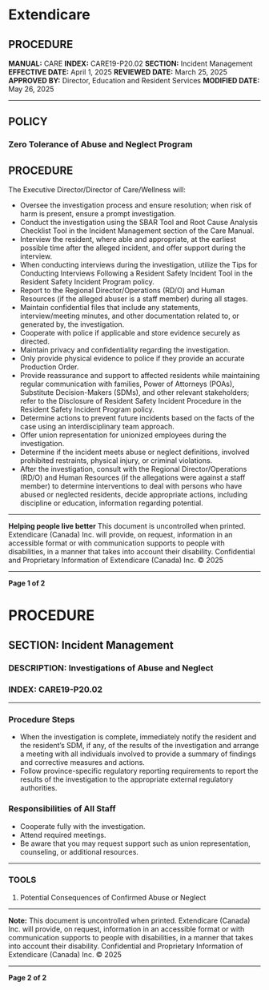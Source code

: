 # Extendicare

## PROCEDURE

**MANUAL:** CARE
**INDEX:** CARE19-P20.02
**SECTION:** Incident Management
**EFFECTIVE DATE:** April 1, 2025
**REVIEWED DATE:** March 25, 2025
**APPROVED BY:** Director, Education and Resident Services
**MODIFIED DATE:** May 26, 2025

----

## POLICY

### Zero Tolerance of Abuse and Neglect Program

## PROCEDURE

The Executive Director/Director of Care/Wellness will:

- Oversee the investigation process and ensure resolution; when risk of harm is present, ensure a prompt investigation.
- Conduct the investigation using the SBAR Tool and Root Cause Analysis Checklist Tool in the Incident Management section of the Care Manual.
- Interview the resident, where able and appropriate, at the earliest possible time after the alleged incident, and offer support during the interview.
- When conducting interviews during the investigation, utilize the Tips for Conducting Interviews Following a Resident Safety Incident Tool in the Resident Safety Incident Program policy.
- Report to the Regional Director/Operations (RD/O) and Human Resources (if the alleged abuser is a staff member) during all stages.
- Maintain confidential files that include any statements, interview/meeting minutes, and other documentation related to, or generated by, the investigation.
- Cooperate with police if applicable and store evidence securely as directed.
- Maintain privacy and confidentiality regarding the investigation.
- Only provide physical evidence to police if they provide an accurate Production Order.
- Provide reassurance and support to affected residents while maintaining regular communication with families, Power of Attorneys (POAs), Substitute Decision-Makers (SDMs), and other relevant stakeholders; refer to the Disclosure of Resident Safety Incident Procedure in the Resident Safety Incident Program policy.
- Determine actions to prevent future incidents based on the facts of the case using an interdisciplinary team approach.
- Offer union representation for unionized employees during the investigation.
- Determine if the incident meets abuse or neglect definitions, involved prohibited restraints, physical injury, or criminal violations.
- After the investigation, consult with the Regional Director/Operations (RD/O) and Human Resources (if the allegations were against a staff member) to determine interventions to deal with persons who have abused or neglected residents, decide appropriate actions, including discipline or education, information regarding potential.

----

**Helping people live better**
This document is uncontrolled when printed.
Extendicare (Canada) Inc. will provide, on request, information in an accessible format or with communication supports to people with disabilities, in a manner that takes into account their disability. Confidential and Proprietary Information of Extendicare (Canada) Inc. © 2025

----

**Page 1 of 2**

# PROCEDURE

## SECTION: Incident Management
### DESCRIPTION: Investigations of Abuse and Neglect
### INDEX: CARE19-P20.02

----

### Procedure Steps

- When the investigation is complete, immediately notify the resident and the resident’s SDM, if any, of the results of the investigation and arrange a meeting with all individuals involved to provide a summary of findings and corrective measures and actions.
- Follow province-specific regulatory reporting requirements to report the results of the investigation to the appropriate external regulatory authorities.

### Responsibilities of All Staff

- Cooperate fully with the investigation.
- Attend required meetings.
- Be aware that you may request support such as union representation, counseling, or additional resources.

----

### TOOLS

1. Potential Consequences of Confirmed Abuse or Neglect

----

**Note:** This document is uncontrolled when printed.
Extendicare (Canada) Inc. will provide, on request, information in an accessible format or with communication supports to people with disabilities, in a manner that takes into account their disability. Confidential and Proprietary Information of Extendicare (Canada) Inc. © 2025

----

**Page 2 of 2**